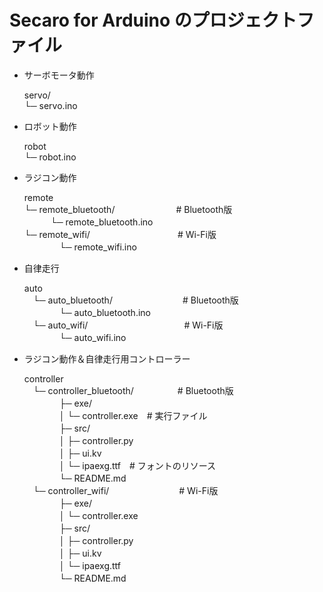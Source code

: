 # Secaro for Arduino のプロジェクトファイル

- サーボモータ動作

  servo/  
  └─ servo.ino  


- ロボット動作

  robot  
  └─ robot.ino  


- ラジコン動作

  remote  
  └─ remote_bluetooth/　　　　　　　# Bluetooth版  
  　　　└─ remote_bluetooth.ino  
  └─ remote_wifi/　　　　　　　　　　# Wi-Fi版  
　　　　└─ remote_wifi.ino  
 

- 自律走行

  auto  
　└─ auto_bluetooth/　　　　　　　　# Bluetooth版  
　　　　└─ auto_bluetooth.ino  
　└─ auto_wifi/　　　　　　　　　　　# Wi-Fi版  
　　　　└─ auto_wifi.ino  


- ラジコン動作＆自律走行用コントローラー

  controller  
　└─ controller_bluetooth/　　　　　# Bluetooth版  
　　　　├─ exe/  
　　　　│        └─ controller.exe　# 実行ファイル  
　　　　├─ src/  
　　　　│        ├─ controller.py  
　　　　│        ├─ ui.kv  
　　　　│        └─ ipaexg.ttf　# フォントのリソース  
　　　　└─ README.md  
　└─ controller_wifi/　　　　　　　　# Wi-Fi版  
　　　　├─ exe/  
　　　　│        └─ controller.exe  
　　　　├─ src/  
　　　　│        ├─ controller.py  
　　　　│        ├─ ui.kv  
　　　　│        └─ ipaexg.ttf  
　　　　└─ README.md  
